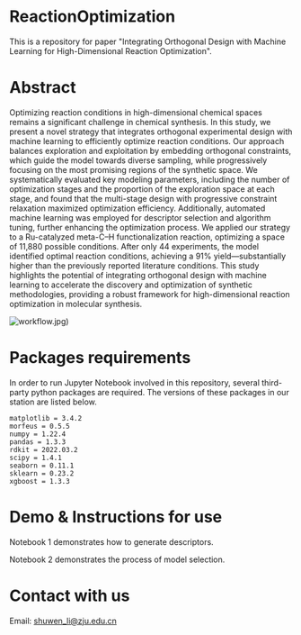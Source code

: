 # ReactionOptimization
This is a repository for paper "Integrating Orthogonal Design with Machine Learning for High-Dimensional Reaction Optimization".

# Abstract
Optimizing reaction conditions in high-dimensional chemical spaces remains a significant challenge in chemical synthesis. In this study, we present a novel strategy that integrates orthogonal experimental design with machine learning to efficiently optimize reaction conditions. Our approach balances exploration and exploitation by embedding orthogonal constraints, which guide the model towards diverse sampling, while progressively focusing on the most promising regions of the synthetic space. We systematically evaluated key modeling parameters, including the number of optimization stages and the proportion of the exploration space at each stage, and found that the multi-stage design with progressive constraint relaxation maximized optimization efficiency. Additionally, automated machine learning was employed for descriptor selection and algorithm tuning, further enhancing the optimization process. We applied our strategy to a Ru-catalyzed meta-C–H functionalization reaction, optimizing a space of 11,880 possible conditions. After only 44 experiments, the model identified optimal reaction conditions, achieving a 91% yield—substantially higher than the previously reported literature conditions. This study highlights the potential of integrating orthogonal design with machine learning to accelerate the discovery and optimization of synthetic methodologies, providing a robust framework for high-dimensional reaction optimization in molecular synthesis.

![workflow.jpg]([https://github.com/Shuwen-Li/ReactionOptimization/blob/main/Figure/workflow.jpg))
# Packages requirements
In order to run Jupyter Notebook involved in this repository, several third-party python packages are required. The versions of these packages in our station are listed below.
```
matplotlib = 3.4.2
morfeus = 0.5.5 
numpy = 1.22.4  
pandas = 1.3.3 
rdkit = 2022.03.2   
scipy = 1.4.1 
seaborn = 0.11.1 
sklearn = 0.23.2  
xgboost = 1.3.3 
```

# Demo & Instructions for use
Notebook 1 demonstrates how to generate descriptors.

Notebook 2 demonstrates the process of model selection.

# Contact with us
Email: shuwen_li@zju.edu.cn
